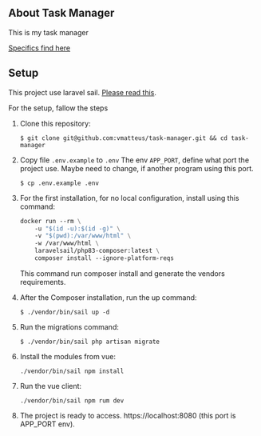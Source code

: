 ## About Task Manager

This is my task manager 

[Specifics find here](https://github.com/dbspt/phptest)

## Setup

This project use laravel sail. [Please read this](https://laravel.com/docs/11.x/sail).

For the setup, fallow the steps  

1. Clone this repository: 
    ```
   $ git clone git@github.com:vmatteus/task-manager.git && cd task-manager
   ```
   
2. Copy file `.env.example` to `.env` The env `APP_PORT`, define what port the project use. Maybe need to change, if another program using this port.
    ```
   $ cp .env.example .env
   ```
3. For the first installation, for no local configuration, install using this command:
    ```dockerfile
    docker run --rm \
        -u "$(id -u):$(id -g)" \
        -v "$(pwd):/var/www/html" \
        -w /var/www/html \
        laravelsail/php83-composer:latest \
        composer install --ignore-platform-reqs
    ```
    This command run composer install and generate the vendors requirements.

4. After the Composer installation, run the up command: 
    ```
   $ ./vendor/bin/sail up -d
   ```
5. Run the migrations command: 
    ```
   $ ./vendor/bin/sail php artisan migrate
   ```
6. Install the modules from vue:
   ```
   ./vendor/bin/sail npm install
   ```
7. Run the vue client:
    ```
   ./vendor/bin/sail npm rum dev
   ```
8. The project is ready to access. https://localhost:8080 (this port is APP_PORT env).
